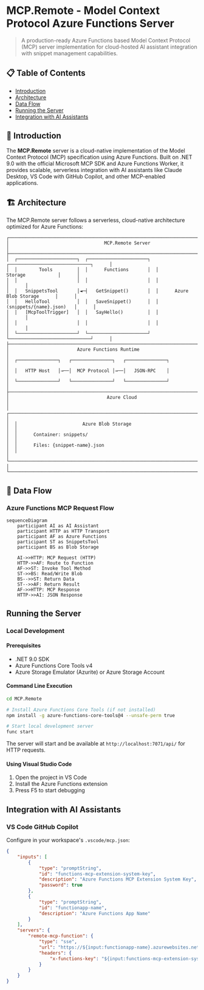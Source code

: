 # MCP.Remote - Model Context Protocol Azure Functions Server

> A production-ready Azure Functions based Model Context Protocol (MCP) server implementation for cloud-hosted AI assistant integration with snippet management capabilities.

## 📋 Table of Contents

- [Introduction](#-introduction)
- [Architecture](#️-architecture)
- [Data Flow](#-data-flow)
- [Running the Server](#running-the-server)
- [Integration with AI Assistants](#integration-with-ai-assistants)

## 🌟 Introduction

The **MCP.Remote** server is a cloud-native implementation of the Model Context Protocol (MCP) specification using Azure Functions. Built on .NET 9.0 with the official Microsoft MCP SDK and Azure Functions Worker, it provides scalable, serverless integration with AI assistants like Claude Desktop, VS Code with GitHub Copilot, and other MCP-enabled applications.

## 🏗️ Architecture

The MCP.Remote server follows a serverless, cloud-native architecture optimized for Azure Functions:

```
┌────────────────────────────────────────────────────────────────────────────────────────────┐
│                                   MCP.Remote Server                                        │
├────────────────────────────────────────────────────────────────────────────────────────────┤
│  ┌──────────────────────┐  ┌──────────────────────┐  ┌──────────────────────────────┐      │
│  │        Tools         │  │      Functions       │  │           Storage            │      │
│  │                      │  │                      │  │                              │      │
│  │   SnippetsTool       │◄─┤   GetSnippet()       │  │      Azure Blob Storage      │      │
│  │   HelloTool          │  │   SaveSnippet()      │  │     (snippets/{name}.json)   │      │
│  │   [McpToolTrigger]   │  │   SayHello()         │  │                              │      │
│  │                      │  │                      │  │                              │      │
│  └──────────────────────┘  └──────────────────────┘  └──────────────────────────────┘      │
├────────────────────────────────────────────────────────────────────────────────────────────┤
│                         Azure Functions Runtime                                            │
│  ┌───────────────┐   ┌───────────────┐   ┌───────────────┐                                 │
│  │   HTTP Host   │→──│  MCP Protocol │→──│   JSON-RPC    │                                 │
│  └───────────────┘   └───────────────┘   └───────────────┘                                 │
├────────────────────────────────────────────────────────────────────────────────────────────┤
│                                    Azure Cloud                                             │
│  ┌──────────────────────────────────────────────────────────────────────────────────────┐  │
│  │                        Azure Blob Storage                                            │  │
│  │      Container: snippets/                                                            │  │
│  │      Files: {snippet-name}.json                                                      │  │
│  └──────────────────────────────────────────────────────────────────────────────────────┘  │
└────────────────────────────────────────────────────────────────────────────────────────────┘
```

## 🔄 Data Flow

### Azure Functions MCP Request Flow

```mermaid
sequenceDiagram
    participant AI as AI Assistant
    participant HTTP as HTTP Transport
    participant AF as Azure Functions
    participant ST as SnippetsTool
    participant BS as Blob Storage

    AI->>HTTP: MCP Request (HTTP)
    HTTP->>AF: Route to Function
    AF->>ST: Invoke Tool Method
    ST->>BS: Read/Write Blob
    BS-->>ST: Return Data
    ST-->>AF: Return Result
    AF->>HTTP: MCP Response
    HTTP->>AI: JSON Response
```
## Running the Server

### Local Development

#### Prerequisites
- .NET 9.0 SDK
- Azure Functions Core Tools v4
- Azure Storage Emulator (Azurite) or Azure Storage Account

#### Command Line Execution
```bash
cd MCP.Remote

# Install Azure Functions Core Tools (if not installed)
npm install -g azure-functions-core-tools@4 --unsafe-perm true

# Start local development server
func start
```

The server will start and be available at `http://localhost:7071/api/` for HTTP requests.

#### Using Visual Studio Code
1. Open the project in VS Code
2. Install the Azure Functions extension
3. Press F5 to start debugging

## Integration with AI Assistants

### VS Code GitHub Copilot

Configure in your workspace's `.vscode/mcp.json`:

```json
{
    "inputs": [
        {
            "type": "promptString",
            "id": "functions-mcp-extension-system-key",
            "description": "Azure Functions MCP Extension System Key",
            "password": true
        },
        {
            "type": "promptString",
            "id": "functionapp-name",
            "description": "Azure Functions App Name"
        }
    ],
    "servers": {
        "remote-mcp-function": {
            "type": "sse",
            "url": "https://${input:functionapp-name}.azurewebsites.net/runtime/webhooks/mcp/sse",
            "headers": {
                "x-functions-key": "${input:functions-mcp-extension-system-key}"
            }
        }
    }
}
```